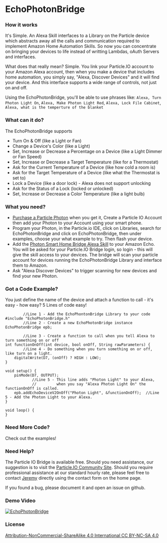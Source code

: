 # EchoPhotonBridge

### How it works

It's Simple.  An Alexa Skill interfaces to a Library on the Particle device which abstracts away all the calls and communication required to implement Amazon Home Automation Skills.  So now you can concentrate on bringing your devices to life instead of writting Lambdas, oAuth Servers and interfaces.

What does that really mean?  Simple.  You link your Particle.IO account to your Amazon Alexa account, then when you make a device that includes home automation, you simply say, "Alexa, Discover Devices" and it will find your device.  And this interface supports a wide range of controls, not just on and off. 

Using the EchoPhotonBridge, you'll be able to use phrases like:
    ```Alexa, Turn Photon Light On```,   ```Alexa, Make Photon Light Red```,
    ```Alexa, Lock File Cabinet```,  ```Alexa, what is the temperture of the blanket```
    
### What can it do?
The EchoPhotonBridge supports

  - Turn On & Off (like a Light or Fan)
  - Change a Device's Color (like a Light)
  - Set, Increase or Decrease a Percentage on a Device (like a Light Dimmer or Fan Speed)
  - Set, Increase or Decrease a Target Temperature (like for a Thermostat)
  - Ask for the Current Temperature of a Device (like how cold a room is)
  - Ask for the Target Temperature of a Device (like what the Thermostat is set to)
  - Lock a Device (like a door lock) - Alexa does not support unlocking
  - Ask for the Status of a Lock (locked or unlocked)
  - Set, Increase or Decrease a Color Temperature (like a light bulb)

### What you need?
  - [Purchase a Particle Photon](https://www.amazon.com/Particle-PHOTON-Comprehensive-Development-Access/dp/B016YNU1A0/ref=sr_1_fkmr0_1?ie=UTF8&qid=1501629481&sr=8-1-fkmr0&keywords=particle.io+photon) when you get it, Create a Particle IO Account then add your Photon to your Account using your smart phone.
  -  Program your Photon, in the Particle.io IDE, click on Libraries, search for EchoPhotonBridge and click on EchoPhotonBridge, then under examples, choose your what example to try.  Then flash your device.
  - Add the [Photon Smart Home Bridge Alexa Skill](https://www.amazon.com/Jeramie-LLC-Photon-Smart-Bridge/dp/B07637QNXP/ref=sr_1_1?s=digital-skills&ie=UTF8&qid=1507592469&sr=1-1&keywords=Photon+Smart+Home+Bridge) to your Amazon Echo.  You will be asked for your Particle.IO Bridge login, so login - this will give the skill access to your devices.  The bridge will scan your particle account for devices running the EchoPhotonBridge Library and interface them to Amazon.  
  - Ask "Alexa Discover Devices" to trigger scanning for new devices and find your new Photon.

### Got a Code Example?
You just define the name of the device and attach a function to call - it's easy - how easy?  5 Lines of code easy!

```
        //Line 1 - Add the EchoPhontonBridge Library to your code
#include "EchoPhotonBridge.h"
        //Line 2 - Create a new EchoPhotonBridge instance
EchoPhotonBridge epb;  

        //Line 3 - Create a function to call when you tell Alexa to turn something on or off
int functionOnOff(int device, bool onOff, String rawParameters) { 
        //Line 4 - Do something when you turn something on or off, like turn on a light.
    digitalWrite(D7, (onOff) ? HIGH : LOW);
}

void setup() {
    pinMode(D7, OUTPUT);
            //Line 5 - This line adds "Photon Light" to your Alexa, 
            //         when you say "Alexa Photon Light On" the functionOnOff is called.
    epb.addEchoDeviceV2OnOff("Photon Light", &functionOnOff);  //Line 5 - Add the Photon Light to your Alexa.
}

void loop() {
}
```

### Need More Code?

Check out the examples!

### Need Help?

The Particle IO Bridge is available free.  Should you need assistance, our suggestion is to visit the [Particle.IO Community Site](https://community.particle.io/). Should you require professional assistance at our standard hourly rate, please feel free to contact [Jeremy](mailto:proffitt.jeremy@gmail.com) directly using the contact form on the home page.

If you found a bug, please document it and open an issue on github.

### Demo Video
[![EchoPhotonBridge](https://i.ytimg.com/vi/eNSgS2_YVjQ/hqdefault.jpg?sqp=-oaymwEXCNACELwBSFryq4qpAwkIARUAAIhCGAE=&rs=AOn4CLBODEUqFiHbcKjYdSeF34wuJOe7yA)](https://www.youtube.com/watch?v=eNSgS2_YVjQ "EchoPhotonBridge")

### License

[Attribution-NonCommercial-ShareAlike 4.0 International CC BY-NC-SA 4.0](ttps://creativecommons.org/licenses/by-nc-sa/4.0/)
